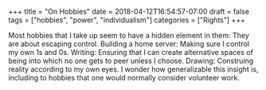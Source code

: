 +++
title = "On Hobbies"
date = 2018-04-12T16:54:57-07:00
draft = false
tags = ["hobbies", "power", "individualism"]
categories = ["Rights"]
+++

Most hobbies that I take up seem to have a hidden element in them: They are about escaping control. Building a home server: Making sure I control my own 1s and 0s. Writing: Ensuring that I can create alternative spaces of being into which no one gets to peer unless I choose. Drawing: Construing reality according to my own eyes. I wonder how generalizable this insight is, including to hobbies that one would normally consider volunteer work.
